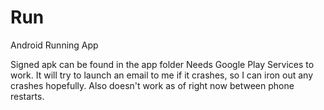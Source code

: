 # Run
Android Running App

Signed apk can be found in the app folder
Needs Google Play Services to work.
It will try to launch an email to me if it crashes, so I can iron out any crashes hopefully.
Also doesn't work as of right now between phone restarts.
